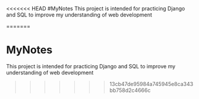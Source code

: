 <<<<<<< HEAD
#MyNotes
This project is intended for practicing Django and SQL to improve my understanding of web development

=======
# MyNotes
This project is intended for practicing Django and SQL to improve my understanding of web development
>>>>>>> 13cb47de95984a745945e8ca343bb758d2c4666c
